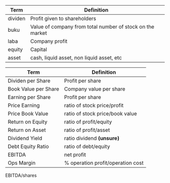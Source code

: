 | Term | Definition |
| ----------- | ----------- |
dividen	| Profit given to shareholders
buku	| Value of company from total number of stock on the market
laba	| Company profit 
equity	| Capital
asset	| cash, liquid asset, non liquid asset, etc

| Term | Definition |
| ----------- | ----------- |
| Dividen per Share	| Profit per share |
Book Value per Share	| Company value per share
Earning per Share	| Profit per share
Price Earning | ratio	of stock price/profit
Price Book Value	| ratio	of stock price/book value
Return on Equity	| ratio	of profit/equity
Return on Asset	| ratio	of profit/asset
Dividend Yield	| ratio dividend **(unsure)**
Debt Equity Ratio	| ratio	of debt/equity
EBITDA	| net profit
Ops Margin	| % operation profit/operation cost
EBITDA/shares	


